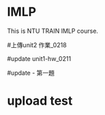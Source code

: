 # IMLP
This is NTU TRAIN IMLP course.

#上傳unit2 作業_0218

#update unit1-hw_0211

#update - 第一題
# upload test
